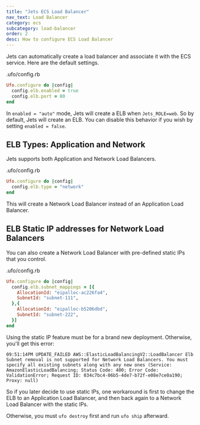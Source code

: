 ```yaml
---
title: "Jets ECS Load Balancer"
nav_text: Load Balancer
category: ecs
subcategory: load-balancer
order: 2
desc: How to configure ECS Load Balancer
---
```


Jets can automatically create a load balancer and associate it with the ECS service. Here are the default settings.

.ufo/config.rb

```ruby
Ufo.configure do |config|
  config.elb.enabled = true
  config.elb.port = 80
end
```

In `enabled = "auto"` mode, Jets will create a ELB  when `Jets_ROLE=web`. So by default, Jets will create an ELB. You can disable this behavior if you wish by setting `enabled = false`.

## ELB Types: Application and Network

Jets supports both Application and Network Load Balancers.

.ufo/config.rb

```ruby
Ufo.configure do |config|
  config.elb.type = "network"
end
```

This will create a Network Load Balancer instead of an Application Load Balancer.

## ELB Static IP addresses for Network Load Balancers

You can also create a Network Load Balancer with pre-defined static IPs that you control.

.ufo/config.rb

```ruby
Ufo.configure do |config|
  config.elb.subnet_mappings = [{
    AllocationId: "eipalloc-ac226fa4",
    SubnetId: "subnet-111",
  },{
    AllocationId: "eipalloc-b5206dbd",
    SubnetId: "subnet-222",
  }]
end
```

Using the static IP feature must be for a brand new deployment. Otherwise, you'll get this error:

    09:51:14PM UPDATE_FAILED AWS::ElasticLoadBalancingV2::LoadBalancer Elb Subnet removal is not supported for Network Load Balancers. You must specify all existing subnets along with any new ones (Service: AmazonElasticLoadBalancing; Status Code: 400; Error Code: ValidationError; Request ID: 034c7bc4-06b5-4de7-b72f-e08e7ce0a190; Proxy: null)

So if you later decide to use static IPs, one workaround is first to change the ELB to an Application Load Balancer, and then back again to a Network Load Balancer with the static IPs.

Otherwise, you must `ufo destroy` first and run `ufo ship` afterward.


